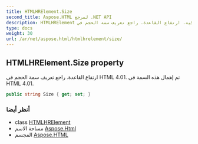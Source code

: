 ```yaml
---
title: HTMLHRElement.Size
second_title: Aspose.HTML لمرجع .NET API
description: HTMLHRElement ملكية. ارتفاع القاعدة. راجع تعريف سمة الحجم في HTML 4.01. تم إهمال هذه السمة في HTML 4.01.
type: docs
weight: 30
url: /ar/net/aspose.html/htmlhrelement/size/
---
```

## HTMLHRElement.Size property

ارتفاع القاعدة. راجع تعريف سمة الحجم في HTML 4.01. تم إهمال هذه السمة في HTML 4.01.

```csharp
public string Size { get; set; }
```

### أنظر أيضا

* class [HTMLHRElement](../)
* مساحة الاسم [Aspose.Html](../../htmlhrelement/)
* المجسم [Aspose.HTML](../../../)


